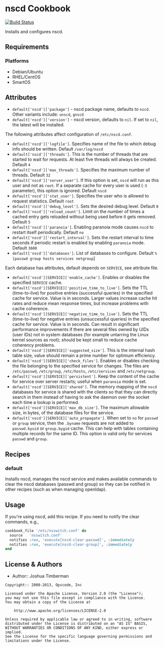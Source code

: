 nscd Cookbook
=============
[![Build Status](https://secure.travis-ci.org/opscode-cookbooks/nscd.png?branch=master)](http://travis-ci.org/opscode-cookbooks/nscd)

Installs and configures nscd.


Requirements
------------
### Platforms

- Debian/Ubuntu
- RHEL/CentOS
- SmartOS

Attributes
----------
* `default['nscd']['package']` - nscd package name, defaults to `nscd`. Other variants include: `unscd`, `gnscd`
* `default['nscd']['version']` - nscd version, defaults to `nil`. If set to `nil`, the latest will be installed.

The following attributes affect configuration of `/etc/nscd.conf`.
* `default['nscd']['logfile']`. Specifies name of the file to which debug info should be written. Default `/var/log/nscd`
* `default['nscd']['threads']`. This is the number of threads that are started to wait for requests. At least five threads will always be created. Default `4`
* `default['nscd']['max_threads']`. Specifies the maximum number of threads. Default `32`
* `default['nscd']['server_user']`. If this option is set, `nscd` will run as this user and not as `root`. If a separate cache for every user is used (`-S` parameter), this option is ignored. Default `nscd`
* `default['nscd']['stat_user']`. Specifies the user who is allowed to request statistics. Default `root`
* `default['nscd']['debug_level']`. Sets the desired debug level. Default `0`
* `default['nscd']['reload_count']`. Limit on the number of times a cached entry gets reloaded without being used before it gets removed. Default `5`
* `default['nscd']['paranoia']`. Enabling paranoia mode causes `nscd` to restart itself periodically. Default `no`
* `default['nscd']['restart_interval']`. Sets the restart interval to time seconds if periodic restart is enabled by enabling `paranoia` mode. Default `3600`
* `default['nscd']['databases']`. List of databases to configure. Default `%[passwd group hosts services netgroup`]

Each database has attributes, default depends on `SERVICE`, see attribute file.
* `default['nscd'][SERVICE]['enable_cache']`. Enables or disables the specified `SERVICE` cache.
* `default['nscd'][SERVICE]['positive_time_to_live']`. Sets the TTL (time-to-live) for positive entries (successful queries) in the specified cache for service. Value is in seconds. Larger values increase cache hit rates and reduce mean response times, but increase problems with cache coherence.
* `default['nscd'][SERVICE]['negative_time_to_live']`. Sets the TTL (time-to-live) for negative entries (unsuccessful queries) in the specified cache for service. Value is in seconds. Can result in significant performance improvements if there are several files owned by UIDs (user IDs) not in system databases (for example untarring the Linux kernel sources as root); should be kept small to reduce cache coherency problems.
* `default['nscd'][SERVICE]['suggested_size']`. This is the internal hash table size, value should remain a prime number for optimum efficiency.
* `default['nscd'][SERVICE]['check_files']`. Enables or disables checking the file belonging to the specified service for changes. The files are `/etc/passwd`, `/etc/group`, `/etc/hosts`, `/etc/services` and `/etc/netgroup`.
* `default['nscd'][SERVICE]['persistent']`. Keep the content of the cache for service over server restarts; useful when `paranoia` mode is set.
* `default['nscd'][SERVICE]['shared']`. The memory mapping of the `nscd` databases for service is shared with the clients so that they can directly search in them instead of having to ask the daemon over the socket each time a lookup is performed.
* `default['nscd'][SERVICE]['max_db_size']`. The maximum allowable size, in bytes, of the database files for the service.
* `default['nscd'][SERVICE]['auto_propagate']`. When set to `no` for `passwd` or `group` service, then the `.byname` requests are not added to `passwd.byuid` or `group.bygid` cache. This can help with tables containing multiple records for the same ID. This option is valid only for services `passwd` and `group`.


Recipes
-------
### default
Installs nscd, manages the nscd service and makes available commands to clear the nscd databases (passwd and group) so they can be notified in other recipes (such as when managing openldap).


Usage
-----
If you're using nscd, add this recipe. If you need to notify the clear commands, e.g.,

```ruby
cookbook_file '/etc/nsswitch.conf' do
  source   'nsswitch.conf'
  notifies :run, 'execute[nscd-clear-passwd]', :immediately
  notifies :run, 'execute[nscd-clear-group]', :immediately
end
```


License & Authors
-----------------
- Author:: Joshua Timberman

```text
Copyright:: 2008-2013, Opscode, Inc

Licensed under the Apache License, Version 2.0 (the "License");
you may not use this file except in compliance with the License.
You may obtain a copy of the License at

    http://www.apache.org/licenses/LICENSE-2.0

Unless required by applicable law or agreed to in writing, software
distributed under the License is distributed on an "AS IS" BASIS,
WITHOUT WARRANTIES OR CONDITIONS OF ANY KIND, either express or implied.
See the License for the specific language governing permissions and
limitations under the License.
```
